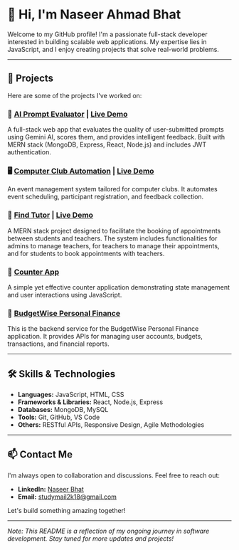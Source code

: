 # 👋 Hi, I'm Naseer Ahmad Bhat

Welcome to my GitHub profile! I'm a passionate full-stack developer interested in building scalable web applications. My expertise lies in JavaScript, and I enjoy creating projects that solve real-world problems.

---

## 🚀 Projects

Here are some of the projects I've worked on:

### 🤖 [AI Prompt Evaluator](https://github.com/naseer-bhat/promptEvaluator) | [Live Demo](https://checkprompt.vercel.app/)
A full-stack web app that evaluates the quality of user-submitted prompts using Gemini AI, scores them, and provides intelligent feedback. Built with MERN stack (MongoDB, Express, React, Node.js) and includes JWT authentication.

### 🖥️ [Computer Club Automation](https://github.com/naseer-bhat/computer_club_automation) | [Live Demo](https://computer-club-automation-backend.onrender.com/)
An event management system tailored for computer clubs. It automates event scheduling, participant registration, and feedback collection.

### 📄 [Find Tutor](https://github.com/naseer-bhat/findTutor) | [Live Demo](https://find-tutor-swart.vercel.app/)
A MERN stack project designed to facilitate the booking of appointments between students and teachers. The system includes functionalities for admins to manage teachers, for teachers to manage their appointments, and for students to book appointments with teachers.

### 🔢 [Counter App](https://github.com/naseer-bhat/counterApp) 
A simple yet effective counter application demonstrating state management and user interactions using JavaScript.

### 🏨 [BudgetWise Personal Finance](https://github.com/naseer-bhat/BudgetWise_Personal_Finance) 
This is the backend service for the BudgetWise Personal Finance application. It provides APIs for managing user accounts, budgets, transactions, and financial reports.

---

## 🛠️ Skills & Technologies

- **Languages:** JavaScript, HTML, CSS
- **Frameworks & Libraries:** React, Node.js, Express
- **Databases:** MongoDB, MySQL
- **Tools:** Git, GitHub, VS Code
- **Others:** RESTful APIs, Responsive Design, Agile Methodologies

---

## 📫 Contact Me

I'm always open to collaboration and discussions. Feel free to reach out:

- **LinkedIn:** [Naseer Bhat](https://www.linkedin.com/in/naseerbhat/)
- **Email:** studymail2k18@gmail.com

Let's build something amazing together!

---

*Note: This README is a reflection of my ongoing journey in software development. Stay tuned for more updates and projects!*


<!--
**naseer-bhat/naseer-bhat** is a ✨ _special_ ✨ repository because its `README.md` (this file) appears on your GitHub profile.

Here are some ideas to get you started:

- 🔭 I’m currently working on ...
- 🌱 I’m currently learning ...
- 👯 I’m looking to collaborate on ...
- 🤔 I’m looking for help with ...
- 💬 Ask me about ...
- 📫 How to reach me: ...
- 😄 Pronouns: ...
- ⚡ Fun fact: ...
-->
